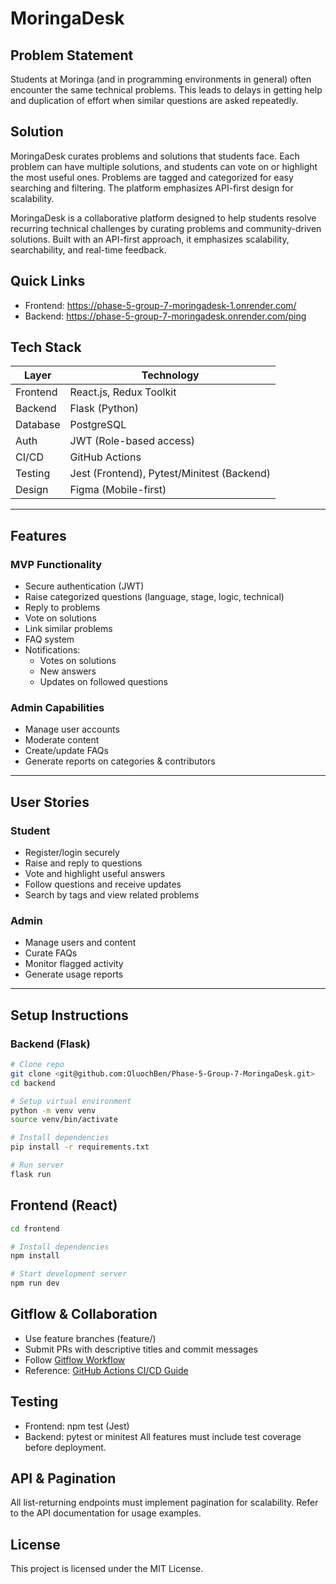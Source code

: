  # MoringaDesk

 ## Problem Statement
Students at Moringa (and in programming environments in general) often encounter the same technical problems. This leads to delays in getting help and duplication of effort when similar questions are asked repeatedly.

## Solution
MoringaDesk curates problems and solutions that students face. Each problem can have multiple solutions, and students can vote on or highlight the most useful ones. Problems are tagged and categorized for easy searching and filtering. The platform emphasizes API-first design for scalability.

 MoringaDesk is a collaborative platform designed to help students resolve recurring technical challenges by curating problems and community-driven solutions. Built with an API-first approach, it emphasizes scalability, searchability, and real-time feedback.

 ## Quick Links
- Frontend: https://phase-5-group-7-moringadesk-1.onrender.com/
- Backend: https://phase-5-group-7-moringadesk.onrender.com/ping

## Tech Stack
| Layer       | Technology              |
|------------|--------------------------|
| Frontend   | React.js, Redux Toolkit  |
| Backend    | Flask (Python)           |
| Database   | PostgreSQL               |
| Auth       | JWT (Role-based access)  |
| CI/CD      | GitHub Actions           |
| Testing    | Jest (Frontend), Pytest/Minitest (Backend) |
| Design     | Figma (Mobile-first)     |

---

## Features

### MVP Functionality
- Secure authentication (JWT)
- Raise categorized questions (language, stage, logic, technical)
- Reply to problems
- Vote on solutions
- Link similar problems
- FAQ system
- Notifications:
  - Votes on solutions
  - New answers
  - Updates on followed questions

### Admin Capabilities
- Manage user accounts
- Moderate content
- Create/update FAQs
- Generate reports on categories & contributors

---

## User Stories

### Student
- Register/login securely
- Raise and reply to questions
- Vote and highlight useful answers
- Follow questions and receive updates
- Search by tags and view related problems

### Admin
- Manage users and content
- Curate FAQs
- Monitor flagged activity
- Generate usage reports

---

## Setup Instructions

### Backend (Flask)
```bash
# Clone repo
git clone <git@github.com:OluochBen/Phase-5-Group-7-MoringaDesk.git>
cd backend

# Setup virtual environment
python -m venv venv
source venv/bin/activate

# Install dependencies
pip install -r requirements.txt

# Run server
flask run
```

## Frontend (React)
```bash
cd frontend

# Install dependencies
npm install

# Start development server
npm run dev
```

## Gitflow & Collaboration

- Use feature branches (feature/<name>)
- Submit PRs with descriptive titles and commit messages
- Follow [Gitflow Workflow](https://www.atlassian.com/git/tutorials/comparing-workflows/gitflow-workflow)
- Reference: [GitHub Actions CI/CD Guide](https://docs.github.com/en/actions)

## Testing
- Frontend: npm test (Jest)
- Backend: pytest or minitest
All features must include test coverage before deployment.

## API & Pagination
All list-returning endpoints must implement pagination for scalability. Refer to the API documentation for usage examples.

## License
This project is licensed under the MIT License.
